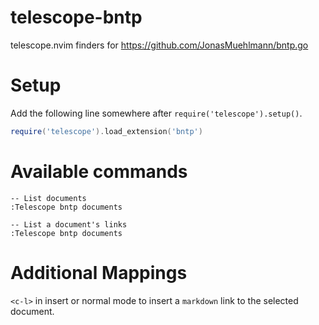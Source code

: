 # telescope-bntp
telescope.nvim finders for https://github.com/JonasMuehlmann/bntp.go

# Setup

Add the following line somewhere after `require('telescope').setup()`.
```lua
require('telescope').load_extension('bntp')
```

# Available commands

```vim
-- List documents
:Telescope bntp documents

-- List a document's links
:Telescope bntp documents
```

# Additional Mappings

`<c-l>` in insert or normal mode to insert a `markdown` link to the selected document.
